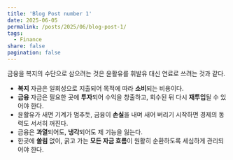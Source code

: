 ```yaml
---
title: 'Blog Post number 1'
date: 2025-06-05
permalink: /posts/2025/06/blog-post-1/
tags:
  - Finance
share: false
pagination: false
---
```



금융을 복지의 수단으로 삼으려는 것은 윤활유를 휘발유 대신 연료로 쓰려는 것과 같다.

- **복지** 자금은 일회성으로 지출되어 목적에 따라 **소비**되는 비용이다.  
- **금융** 자금은 필요한 곳에 **투자**되어 수익을 창출하고, 회수된 뒤 다시 **재투입**될 수 있어야 한다.  
- 윤활유가 새면 기계가 멈추듯, 금융이 **손실**을 내며 새어 버리기 시작하면 경제의 동력도 서서히 꺼진다.  
- 금융은 **과열**되어도, **냉각**되어도 제 기능을 잃는다.  
- 한곳에 **쏠림** 없이, 굵고 가는 **모든 자금 흐름**이 원활히 순환하도록 세심하게 관리되어야 한다.